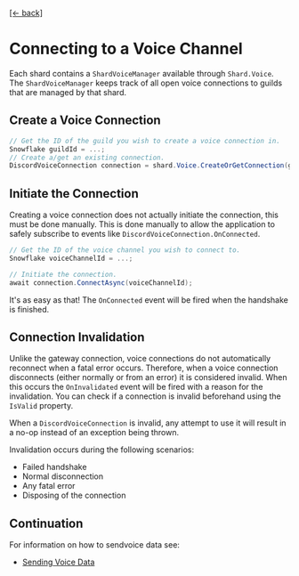 [[← back]](./README.md)

# Connecting to a Voice Channel

Each shard contains a `ShardVoiceManager` available through `Shard.Voice`. The `ShardVoiceManager` keeps track of all open voice connections to guilds that are managed by that shard.

## Create a Voice Connection
```csharp
// Get the ID of the guild you wish to create a voice connection in.
Snowflake guildId = ...;
// Create a/get an existing connection.
DiscordVoiceConnection connection = shard.Voice.CreateOrGetConnection(guildId);
```

## Initiate the Connection
Creating a voice connection does not actually initiate the connection, this must be done manually. This is done manually to allow the application to safely subscribe to events like `DiscordVoiceConnection.OnConnected`.

```csharp
// Get the ID of the voice channel you wish to connect to.
Snowflake voiceChannelId = ...;

// Initiate the connection.
await connection.ConnectAsync(voiceChannelId);
```

It's as easy as that! The `OnConnected` event will be fired when the handshake is finished.

## Connection Invalidation
Unlike the gateway connection, voice connections do not automatically reconnect when a fatal error occurs. Therefore, when a voice connection disconnects (either normally or from an error) it is considered invalid. When this occurs the `OnInvalidated` event will be fired with a reason for the invalidation. You can check if a connection is invalid beforehand using the `IsValid` property.

When a `DiscordVoiceConnection` is invalid, any attempt to use it will result in a no-op instead of an exception being thrown.

Invalidation occurs during the following scenarios:
- Failed handshake
- Normal disconnection
- Any fatal error
- Disposing of the connection

## Continuation
For information on how to sendvoice data see:
- [Sending Voice Data](./Sending-Voice-Data.md)